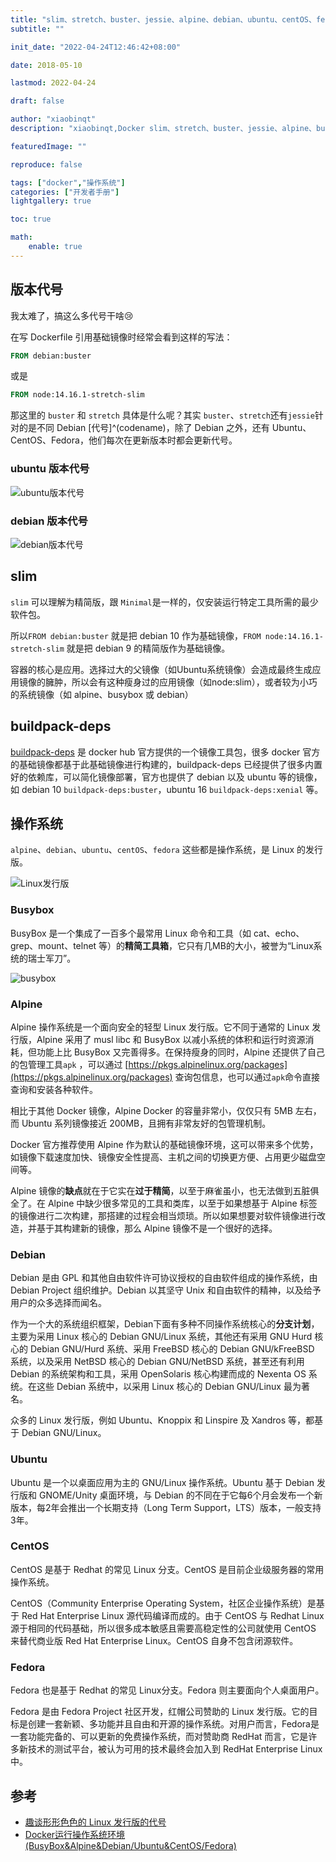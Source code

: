 ```yaml
---
title: "slim、stretch、buster、jessie、alpine、debian、ubuntu、centOS、fedora、buildpack-deps"
subtitle: ""

init_date: "2022-04-24T12:46:42+08:00"

date: 2018-05-10

lastmod: 2022-04-24

draft: false

author: "xiaobinqt"
description: "xiaobinqt,Docker slim、stretch、buster、jessie、alpine、busyBox、debian、Ubuntu、CentOS、Fedora、buildpack-deps"

featuredImage: ""

reproduce: false

tags: ["docker","操作系统"]
categories: ["开发者手册"]
lightgallery: true

toc: true

math:
    enable: true
---
```


<!-- author： xiaobinqt -->
<!-- email： xiaobinqt@163.com -->
<!-- https://xiaobinqt.github.io -->
<!-- https://www.xiaobinqt.cn -->

## 版本代号

我太难了，搞这么多代号干啥:cry:

在写 Dockerfile 引用基础镜像时经常会看到这样的写法：

```dockerfile
FROM debian:buster
```

或是

```dockerfile
FROM node:14.16.1-stretch-slim
```

那这里的 `buster` 和 `stretch` 具体是什么呢？其实 `buster`、`stretch`还有`jessie`针对的是不同 Debian [代号]^(codename)，除了 Debian 之外，还有
Ubuntu、CentOS、Fedora，他们每次在更新版本时都会更新代号。

### ubuntu 版本代号

![ubuntu版本代号](https://cdn.xiaobinqt.cn/xiaobinqt.io/20220507/e902306343af4eb78a8b04396d2338e8.png 'ubuntu版本代号')

### debian 版本代号

![debian版本代号](https://cdn.xiaobinqt.cn/xiaobinqt.io/20220507/1d34964dde2344738f39c32182e35297.png 'debian版本代号')

## slim

`slim` 可以理解为精简版，跟 `Minimal`是一样的，仅安装运行特定工具所需的最少软件包。

所以`FROM debian:buster` 就是把 debian 10 作为基础镜像，`FROM node:14.16.1-stretch-slim` 就是把 debian 9 的精简版作为基础镜像。

容器的核心是应用。选择过大的父镜像（如Ubuntu系统镜像）会造成最终生成应用镜像的臃肿，所以会有这种瘦身过的应用镜像（如node:slim），或者较为小巧的系统镜像（如 alpine、busybox 或 debian）

## buildpack-deps

[buildpack-deps](https://hub.docker.com/_/buildpack-deps)  是 docker hub 官方提供的一个镜像工具包，很多 docker
官方的基础镜像都基于此基础镜像进行构建的，buildpack-deps 已经提供了很多内置好的依赖库，可以简化镜像部署，官方也提供了 debian 以及 ubuntu 等的镜像，如 debian
10 `buildpack-deps:buster`，ubuntu 16 `buildpack-deps:xenial` 等。

## 操作系统

`alpine`、`debian`、`ubuntu`、`centOS`、`fedora` 这些都是操作系统，是 Linux 的发行版。

![Linux发行版](https://cdn.xiaobinqt.cn/xiaobinqt.io/20220507/f18e321c61d749359df40c04029e8e5a.png?imageView2/0/q/75|watermark/2/text/eGlhb2JpbnF0/font/dmlqYXlh/fontsize/1000/fill/IzVDNUI1Qg==/dissolve/52/gravity/SouthEast/dx/15/dy/15 'Linux发行版')

### Busybox

BusyBox 是一个集成了一百多个最常用 Linux 命令和工具（如 cat、echo、grep、mount、telnet 等）的**精简工具箱**，它只有几MB的大小，被誉为“Linux系统的瑞士军刀”。

![busybox](https://cdn.xiaobinqt.cn/xiaobinqt.io/20220509/f67ba7a59a1a4bca999f48b0706f6331.png?imageView2/0/q/75|watermark/2/text/eGlhb2JpbnF0/font/dmlqYXlh/fontsize/1000/fill/IzVDNUI1Qg==/dissolve/52/gravity/SouthEast/dx/15/dy/15 'busybox')

### Alpine

Alpine 操作系统是一个面向安全的轻型 Linux 发行版。它不同于通常的 Linux 发行版，Alpine 采用了 musl libc 和 BusyBox 以减小系统的体积和运行时资源消耗，但功能上比 BusyBox
又完善得多。在保持瘦身的同时，Alpine 还提供了自己的包管理工具`apk`
，可以通过 [https://pkgs.alpinelinux.org/packages](https://pkgs.alpinelinux.org/packages) 查询包信息，也可以通过`apk`命令直接查询和安装各种软件。

相比于其他 Docker 镜像，Alpine Docker 的容量非常小，仅仅只有 5MB 左右，而 Ubuntu 系列镜像接近 200MB，且拥有非常友好的包管理机制。

Docker 官方推荐使用 Alpine 作为默认的基础镜像环境，这可以带来多个优势，如镜像下载速度加快、镜像安全性提高、主机之间的切换更方便、占用更少磁盘空间等。

Alpine 镜像的**缺点**就在于它实在**过于精简**，以至于麻雀虽小，也无法做到五脏俱全了。在 Alpine 中缺少很多常见的工具和类库，以至于如果想基于 Alpine
标签的镜像进行二次构建，那搭建的过程会相当烦琐。所以如果想要对软件镜像进行改造，并基于其构建新的镜像，那么 Alpine 镜像不是一个很好的选择。

### Debian

Debian 是由 GPL 和其他自由软件许可协议授权的自由软件组成的操作系统，由 Debian Project 组织维护。Debian 以其坚守 Unix 和自由软件的精神，以及给予用户的众多选择而闻名。

作为一个大的系统组织框架，Debian下面有多种不同操作系统核心的**分支计划**，主要为采用 Linux 核心的 Debian GNU/Linux 系统，其他还有采用 GNU Hurd 核心的 Debian GNU/Hurd 系统、采用
FreeBSD 核心的 Debian GNU/kFreeBSD 系统，以及采用 NetBSD 核心的 Debian GNU/NetBSD 系统，甚至还有利用 Debian 的系统架构和工具，采用 OpenSolaris 核心构建而成的
Nexenta OS 系统。在这些 Debian 系统中，以采用 Linux 核心的 Debian GNU/Linux 最为著名。

众多的 Linux 发行版，例如 Ubuntu、Knoppix 和 Linspire 及 Xandros 等，都基于 Debian GNU/Linux。

### Ubuntu

Ubuntu 是一个以桌面应用为主的 GNU/Linux 操作系统。Ubuntu 基于 Debian 发行版和 GNOME/Unity 桌面环境，与 Debian 的不同在于它每6个月会发布一个新版本，每2年会推出一个长期支持（Long
Term Support，LTS）版本，一般支持3年。

### CentOS

CentOS 是基于 Redhat 的常见 Linux 分支。CentOS 是目前企业级服务器的常用操作系统。

CentOS（Community Enterprise Operating System，社区企业操作系统）是基于 Red Hat Enterprise Linux 源代码编译而成的。由于 CentOS 与 Redhat Linux
源于相同的代码基础，所以很多成本敏感且需要高稳定性的公司就使用 CentOS 来替代商业版 Red Hat Enterprise Linux。CentOS 自身不包含闭源软件。

### Fedora

Fedora 也是基于 Redhat 的常见 Linux分支。Fedora 则主要面向个人桌面用户。

Fedora 是由 Fedora Project 社区开发，红帽公司赞助的 Linux
发行版。它的目标是创建一套新颖、多功能并且自由和开源的操作系统。对用户而言，Fedora是一套功能完备的、可以更新的免费操作系统，而对赞助商 RedHat 而言，它是许多新技术的测试平台，被认为可用的技术最终会加入到 RedHat
Enterprise Linux 中。

## 参考

+ [趣谈形形色色的 Linux 发行版的代号](https://linux.cn/article-7893-1.html)
+ [Docker运行操作系统环境(BusyBox&Alpine&Debian/Ubuntu&CentOS/Fedora)](https://www.cnblogs.com/lovezbs/p/14058250.html)